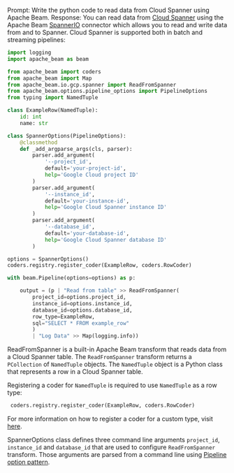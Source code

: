 Prompt:
Write the python code to read data from Cloud Spanner using Apache Beam.
Response:
You can read data from [Cloud Spanner](https://cloud.google.com/spanner) using the Apache Beam [SpannerIO](https://beam.apache.org/releases/pydoc/current/apache_beam.io.gcp.spanner.html) connector which allows you to read and write data from and to Spanner. Cloud Spanner is supported both in batch and streaming pipelines:

```python
import logging
import apache_beam as beam

from apache_beam import coders
from apache_beam import Map
from apache_beam.io.gcp.spanner import ReadFromSpanner
from apache_beam.options.pipeline_options import PipelineOptions
from typing import NamedTuple

class ExampleRow(NamedTuple):
    id: int
    name: str

class SpannerOptions(PipelineOptions):
    @classmethod
    def _add_argparse_args(cls, parser):
        parser.add_argument(
            '--project_id',
            default='your-project-id',
            help='Google Cloud project ID'
        )
        parser.add_argument(
            '--instance_id',
            default='your-instance-id',
            help='Google Cloud Spanner instance ID'
        )
        parser.add_argument(
            '--database_id',
            default='your-database-id',
            help='Google Cloud Spanner database ID'
        )

options = SpannerOptions()
coders.registry.register_coder(ExampleRow, coders.RowCoder)

with beam.Pipeline(options=options) as p:

    output = (p | "Read from table" >> ReadFromSpanner(
        project_id=options.project_id,
        instance_id=options.instance_id,
        database_id=options.database_id,
        row_type=ExampleRow,
        sql="SELECT * FROM example_row"
        )
        | "Log Data" >> Map(logging.info))
```

ReadFromSpanner is a built-in Apache Beam transform that reads data from a Cloud Spanner table. The `ReadFromSpanner` transform returns a `PCollection` of `NamedTuple` objects. The `NamedTuple` object is a Python class that represents a row in a Cloud Spanner table.

Registering a coder for `NamedTuple` is required to use `NamedTuple` as a row type:
```python
 coders.registry.register_coder(ExampleRow, coders.RowCoder)
```
For more information on how to register a coder for a custom type, visit [here](https://beam.apache.org/documentation/programming-guide/#data-encoding-and-type-safety).

SpannerOptions class defines three command line arguments `project_id`, `instance_id` and `database_id` that are used to configure `ReadFromSpanner` transform. Those arguments are parsed from a command line using [Pipeline option pattern](https://beam.apache.org/documentation/patterns/pipeline-options/).